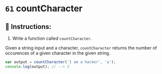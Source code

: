 # `61` countCharacter

## 📝 Instructions:

1. Write a function called `countCharacter`.

Given a string input and a character, `countCharacter` returns the number of occurences of a given character in the given string.


```Javascript
var output = countCharacter('I am a hacker', 'a');
console.log(output); // --> 3
```
